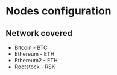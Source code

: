 Nodes configuration
======

## Network covered

* Bitcoin - BTC
* Ethereum - ETH
* Ethereum2 - ETH
* Rootstock - RSK

